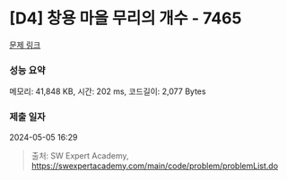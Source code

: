 # [D4] 창용 마을 무리의 개수 - 7465 

[문제 링크](https://swexpertacademy.com/main/code/problem/problemDetail.do?contestProbId=AWngfZVa9XwDFAQU) 

### 성능 요약

메모리: 41,848 KB, 시간: 202 ms, 코드길이: 2,077 Bytes

### 제출 일자

2024-05-05 16:29



> 출처: SW Expert Academy, https://swexpertacademy.com/main/code/problem/problemList.do